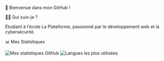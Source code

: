 🌌 Bienvenue dans mon GitHub !

👨‍🚀 Qui suis-je ?

Étudiant à l'école La Plateforme, passionné par le développement web et la cybersécurité.


📊 Mes Statistiques


![Mes statistiques GitHub](https://github-readme-stats.vercel.app/api?username=scott-allo&show_icons=true&theme=radical&count_private=true)  ![Langues les plus utilisées](https://github-readme-stats.vercel.app/api/top-langs/?username=scott-allo&layout=compact&theme=radical)
<!--
🔧 Technologies
🖥️ Langages : HTML, CSS, Python
🛠️ Outils : Git, Linux, Vs Code, VMware Workstation

🎨 Passions :

Dessin & Art : Création artistique, illustration, exploration de différents médiums
Tatouage : Design et création de tatouages personnalisés, passion pour l'expression corporelle à travers l'encre


👾 Me contacter
📡 Email : scott.allo@laplateforme.io
